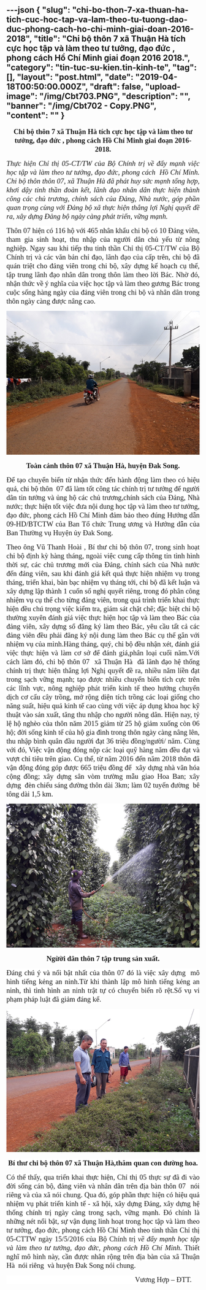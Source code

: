 ---json
{
    "slug": "chi-bo-thon-7-xa-thuan-ha-tich-cuc-hoc-tap-va-lam-theo-tu-tuong-dao-duc-phong-cach-ho-chi-minh-giai-doan-2016-2018",
    "title": "Chi bộ thôn 7 xã Thuận Hà tích cực học tập và làm theo tư tưởng, đạo đức , phong cách Hồ Chí Minh giai đoạn 2016 2018.",
    "category": "tin-tuc-su-kien.tin-kinh-te",
    "tag": [],
    "layout": "post.html",
    "date": "2019-04-18T00:50:00.000Z",
    "draft": false,
    "upload-image": "/img/Cbt703.PNG",
    "description": "",
    "banner": "/img/Cbt702 - Copy.PNG",
    "__content__": ""
}
---
<p style="margin-left:0cm; margin-right:0cm; text-align:center"><span style="background-color:white"><strong><span style="font-size:14.0pt"><span style="font-family:&quot;Times New Roman&quot;,&quot;serif&quot;">Chi bộ th&ocirc;n 7 x&atilde; Thuận H&agrave; t&iacute;ch cực học tập v&agrave; l&agrave;m theo tư tưởng, đạo đức , phong c&aacute;ch Hồ Ch&iacute; Minh giai đoạn 2016- 2018.</span></span></strong></span></p>

<p style="margin-left:0cm; margin-right:0cm; text-align:justify"><span style="background-color:white"><em><span style="font-size:14.0pt"><span style="font-family:&quot;Times New Roman&quot;,&quot;serif&quot;">Thực hiện Chỉ thị 05-CT/TW của Bộ Ch&iacute;nh trị về đẩy mạnh việc học tập v&agrave; l&agrave;m theo tư tưởng, đạo đức, phong c&aacute;ch &nbsp;Hồ Ch&iacute; Minh. Chi bộ th&ocirc;n th&ocirc;n 07, x&atilde; Thuận H&agrave; đ&atilde; ph&aacute;t huy sức mạnh tổng hợp, khơi dậy tinh thần đo&agrave;n kết, l&atilde;nh đạo nh&acirc;n d&acirc;n thực hiện th&agrave;nh c&ocirc;ng c&aacute;c chủ trương, ch&iacute;nh s&aacute;ch của Đảng, Nh&agrave; nước, g&oacute;p phần quan trọng c&ugrave;ng với Đảng bộ x&atilde; thực hiện thắng lợi Nghị quyết đề ra, x&acirc;y dựng Đảng bộ ng&agrave;y c&agrave;ng ph&aacute;t triển, vững mạnh.</span></span></em></span></p>

<p style="margin-left:0cm; margin-right:0cm; text-align:justify"><span style="background-color:white"><span style="font-size:14.0pt"><span style="background-color:white"><span style="font-family:&quot;Times New Roman&quot;,&quot;serif&quot;">Th&ocirc;n 07 hiện c&oacute; 116 hộ với 465 nh&acirc;n khẩu chi bộ c&oacute; 10 Đảng vi&ecirc;n, tham gia sinh hoạt, thu nhập của người d&acirc;n chủ yếu từ n&ocirc;ng nghiệp. Ngay sau khi tiếp thu tinh thần Chỉ thị 05-CT/TW của Bộ Ch&iacute;nh trị v&agrave; c&aacute;c văn bản chỉ đạo, l&atilde;nh đạo của cấp tr&ecirc;n, chi bộ đ&atilde; qu&aacute;n triệt cho đảng vi&ecirc;n trong chi bộ, x&acirc;y dựng kế hoạch cụ thể, tập trung l&atilde;nh đạo nh&acirc;n d&acirc;n trong th&ocirc;n l&agrave;m theo lời B&aacute;c. Nhờ đ&oacute;, nhận thức về &yacute; nghĩa của việc học tập v&agrave; l&agrave;m theo gương B&aacute;c trong cuộc sống h&agrave;ng ng&agrave;y của đảng vi&ecirc;n trong chi bộ v&agrave; nh&acirc;n d&acirc;n trong th&ocirc;n ng&agrave;y c&agrave;ng được n&acirc;ng cao. </span></span></span></span></p>

<p style="margin-left:0cm; margin-right:0cm; text-align:justify"><img alt="" src="/img/Cbt701.PNG" /></p>

<p style="margin-left:0cm; margin-right:0cm; text-align:center"><span style="background-color:white"><strong><span style="font-size:14.0pt"><span style="background-color:white"><span style="font-family:&quot;Times New Roman&quot;,&quot;serif&quot;">To&agrave;n cảnh th&ocirc;n 07 x&atilde; Thuận H&agrave;, huyện Đak Song.</span></span></span></strong></span></p>

<p style="margin-left:0cm; margin-right:0cm; text-align:justify"><span style="background-color:white"><span style="font-size:14.0pt"><span style="background-color:white"><span style="font-family:&quot;Times New Roman&quot;,&quot;serif&quot;">Để tạo chuyển biến từ nhận thức đến h&agrave;nh động l&agrave;m theo c&oacute; hiệu quả, chi bộ th&ocirc;n&nbsp; 07 đ&atilde; l&agrave;m tốt c&ocirc;ng t&aacute;c ch&iacute;nh trị tư tưởng để người d&acirc;n tin tưởng v&agrave; ủng hộ c&aacute;c chủ trương,ch&iacute;nh s&aacute;ch của Đảng, Nh&agrave; nước; thực hiện tốt việc đưa nội dung học tập v&agrave; l&agrave;m theo tư tưởng, đạo đức, phong c&aacute;ch Hồ Ch&iacute; Minh đảm bảo theo đ&uacute;ng Hướng dẫn 09-HD/BTCTW của Ban Tổ chức Trung ương v&agrave; Hướng dẫn của Ban Thường vụ Huyện ủy Đak Song. </span></span></span></span></p>

<p style="margin-left:0cm; margin-right:0cm; text-align:justify"><span style="background-color:white"><span style="font-size:14.0pt"><span style="background-color:white"><span style="font-family:&quot;Times New Roman&quot;,&quot;serif&quot;">Theo &ocirc;ng Vũ Thanh Ho&agrave;i , B&iacute; thư chi bộ th&ocirc;n 07, trong sinh hoạt chi bộ định kỳ h&agrave;ng th&aacute;ng, ngo&agrave;i việc cung cấp th&ocirc;ng tin t&igrave;nh h&igrave;nh thời sự, c&aacute;c chủ trương mới của Đảng, ch&iacute;nh s&aacute;ch của Nh&agrave; nước đến đảng vi&ecirc;n, sau khi đ&aacute;nh gi&aacute; kết quả thực hiện nhiệm vụ trong th&aacute;ng, triển khai, b&agrave;n bạc nhiệm vụ th&aacute;ng tới, chi bộ đ&atilde; kết luận v&agrave; x&acirc;y dựng lập th&agrave;nh 1 cuốn sổ nghị quyết ri&ecirc;ng, trong đ&oacute; ph&acirc;n c&ocirc;ng nhiệm vụ cụ thể cho từng đảng vi&ecirc;n, trong qu&aacute; tr&igrave;nh triển khai thực hiện đều ch&uacute; trọng việc kiểm tra, gi&aacute;m s&aacute;t chặt chẽ; đặc biệt chi bộ thường xuy&ecirc;n đ&aacute;nh gi&aacute; việc thực hiện học tập v&agrave; l&agrave;m theo B&aacute;c của đảng vi&ecirc;n, x&acirc;y dựng sổ đăng k&yacute; l&agrave;m theo B&aacute;c, y&ecirc;u cầu tất cả c&aacute;c đảng vi&ecirc;n đều phải đăng k&yacute; nội dung l&agrave;m theo B&aacute;c cụ thể gắn với nhiệm vụ của m&igrave;nh.H&agrave;ng th&aacute;ng, qu&yacute;, chi bộ đều nhận x&eacute;t, đ&aacute;nh gi&aacute; việc thực hiện v&agrave; l&agrave;m cơ sở để đ&aacute;nh gi&aacute;,ph&acirc;n loại cuối năm.Với c&aacute;ch l&agrave;m đ&oacute;, chi bộ th&ocirc;n 07&nbsp; x&atilde; Thuận H&agrave;&nbsp; đ&atilde; lãnh đạo h&ecirc;̣ th&ocirc;́ng chính trị thực hiện thắng lợi Nghị quyết đề ra, nhiều năm liền đạt trong sạch vững mạnh; tạo được nhiều chuyển biến t&iacute;ch cực tr&ecirc;n c&aacute;c lĩnh vực, n&ocirc;ng nghiệp ph&aacute;t triển kinh tế theo hướng chuyển dịch cơ cấu c&acirc;y trồng, mở rộng diện t&iacute;ch trồng c&aacute;c loại giống cho năng suất, hiệu quả kinh tế cao c&ugrave;ng với việc &aacute;p dụng khoa học kỹ thuật v&agrave;o sản xuất, tăng thu nhập cho người n&ocirc;ng d&acirc;n. Hiện nay, tỷ lệ hộ ngh&egrave;o của th&ocirc;n năm 2015 giảm từ 25 hộ giảm xuống c&ograve;n 06 hộ; đời sống kinh tế của h&ocirc;̣ gia đ&igrave;nh trong th&ocirc;n ngày càng n&acirc;ng l&ecirc;n, thu nhập b&igrave;nh qu&acirc;n đầu người đạt 36 triệu đồng/người/ năm. C&ugrave;ng với đ&oacute;, Việc vận động đ&oacute;ng nộp c&aacute;c loại quỹ h&agrave;ng năm đều đạt v&agrave; vượt chỉ ti&ecirc;u tr&ecirc;n giao. Cụ thể, từ năm 2016 đến năm 2018 th&ocirc;n đ&atilde; vận động đ&oacute;ng g&oacute;p được 665 triệu đồng để&nbsp; x&acirc;y dựng nh&agrave; văn h&oacute;a cộng đồng; x&acirc;y dựng s&acirc;n v&ograve;m trường mẫu giao Hoa Ban; x&acirc;y dựng&nbsp; đ&egrave;n chiếu s&aacute;ng đường th&ocirc;n d&agrave;i 3km; l&agrave;m 02 tuyến đường&nbsp; b&ecirc; t&ocirc;ng d&agrave;i 1,5 km. </span></span></span></span></p>

<p style="margin-left:0cm; margin-right:0cm; text-align:justify"><img alt="" src="/img/Cbt702.PNG" /></p>

<p style="margin-left:0cm; margin-right:0cm; text-align:center"><span style="background-color:white"><strong><span style="font-size:14.0pt"><span style="background-color:white"><span style="font-family:&quot;Times New Roman&quot;,&quot;serif&quot;">Ngừời d&acirc;n th&ocirc;n 7 tập trung sản xuất.</span></span></span></strong></span></p>

<p style="margin-left:0cm; margin-right:0cm; text-align:justify"><span style="background-color:white"><span style="font-size:14.0pt"><span style="background-color:white"><span style="font-family:&quot;Times New Roman&quot;,&quot;serif&quot;">Đ&aacute;ng ch&uacute; &yacute; v&agrave; nổi bật nhất của th&ocirc;n 07 đ&oacute; l&agrave; việc x&acirc;y dựng&nbsp; m&ocirc; h&igrave;nh tiếng kẻng an ninh.Từ khi th&agrave;nh lập m&ocirc; h&igrave;nh tiếng kẻng an ninh, th&igrave; t&igrave;nh h&igrave;nh an ninh trật tự c&oacute; chuyển biến r&otilde; rệt.Số vụ vi phạm ph&aacute;p luật đ&atilde; giảm đ&aacute;ng kể. </span></span></span></span></p>

<p style="margin-left:0cm; margin-right:0cm; text-align:justify"><img alt="" src="/img/Cbt703.PNG" /></p>

<p style="margin-left:0cm; margin-right:0cm; text-align:center"><span style="background-color:white"><strong><span style="font-size:14.0pt"><span style="background-color:white"><span style="font-family:&quot;Times New Roman&quot;,&quot;serif&quot;">B&iacute; thư chi bộ th&ocirc;n 07 x&atilde; Thuận H&agrave;,thăm quan con đường hoa.</span></span></span></strong></span></p>

<p style="margin-left:0cm; margin-right:0cm; text-align:justify"><span style="background-color:white"><span style="font-size:14.0pt"><span style="background-color:white"><span style="font-family:&quot;Times New Roman&quot;,&quot;serif&quot;">C&oacute; thể thấy, qua triển khai thực hiện, Chỉ thị 05 thực sự đ&atilde; đi v&agrave;o đời sống c&aacute;n bộ, đảng vi&ecirc;n v&agrave; nh&acirc;n d&acirc;n tr&ecirc;n địa b&agrave;n th&ocirc;n 07 &nbsp;n&oacute;i ri&ecirc;ng v&agrave; của x&atilde; n&oacute;i chung. Qua đ&oacute;, g&oacute;p phần thực hiện c&oacute; hiệu quả nhiệm vụ ph&aacute;t triển kinh tế - x&atilde; hội, x&acirc;y dựng Đảng, x&acirc;y dựng hệ thống ch&iacute;nh trị ng&agrave;y c&agrave;ng trong sạch, vững mạnh. Đ&oacute; ch&iacute;nh l&agrave; những n&eacute;t nổi bật, sự vận dụng linh hoạt trong học tập v&agrave; l&agrave;m theo tư tưởng, đạo đức, phong c&aacute;ch Hồ Ch&iacute; Minh theo tinh thần Chỉ thị 05-CTTW ng&agrave;y 15/5/2016 của Bộ Ch&iacute;nh trị <em>về đẩy mạnh học tập v&agrave; l&agrave;m theo tư tưởng, đạo đức, phong c&aacute;ch Hồ Ch&iacute; Minh</em>. Thiết nghĩ m&ocirc; h&igrave;nh n&agrave;y, cần được nh&acirc;n rộng tr&ecirc;n địa b&agrave;n của x&atilde; Thuận H&agrave;&nbsp; n&oacute;i ri&ecirc;ng &nbsp;v&agrave; huyện Đak Song n&oacute;i chung.</span></span></span></span></p>

<p style="margin-left:0cm; margin-right:0cm; text-align:justify"><span style="background-color:white"><span style="font-size:14.0pt"><span style="background-color:white"><span style="font-family:&quot;Times New Roman&quot;,&quot;serif&quot;">&nbsp;&nbsp;&nbsp;&nbsp;&nbsp;&nbsp;&nbsp;&nbsp;&nbsp;&nbsp;&nbsp;&nbsp;&nbsp;&nbsp;&nbsp;&nbsp;&nbsp;&nbsp;&nbsp;&nbsp;&nbsp;&nbsp;&nbsp;&nbsp;&nbsp;&nbsp;&nbsp;&nbsp;&nbsp;&nbsp;&nbsp;&nbsp;&nbsp;&nbsp;&nbsp;&nbsp;&nbsp;&nbsp;&nbsp;&nbsp;&nbsp;&nbsp;&nbsp;&nbsp;&nbsp;&nbsp;&nbsp;&nbsp;&nbsp;&nbsp;&nbsp;&nbsp;&nbsp;&nbsp;&nbsp;&nbsp;&nbsp;&nbsp;&nbsp;&nbsp;&nbsp;&nbsp;&nbsp;&nbsp;&nbsp;&nbsp;&nbsp;&nbsp;&nbsp;&nbsp;&nbsp; Vương Hợp &ndash; ĐTT.</span></span></span></span></p>

<p style="text-align:justify">&nbsp;</p>

<p>&nbsp;</p>